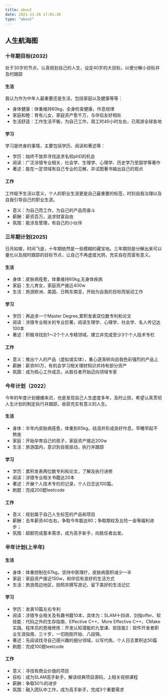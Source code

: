 ```yaml
---
title: about
date: 2021-11-26 17:01:36
type: "about"
---
```


## 人生航海图

### 十年期目标(2032)
处于30岁的节点，认真规划自己的人生，设定40岁的大目标，以便分解小目标并及时跟踪
#### 生活
我认为作为中年人最重要还是生活，包括家庭以及健康等等：
- 身体健康：体重维持60kg，全身检查健康，作息规律
- 家庭和睦：育有儿女，家庭资产愈千万，与伴侣友好相处
- 生活舒适：工作生活平衡，为自己工作，周工时40小时左右，已周游全球各地

#### 学习
学习是终身的事情，主要包括学历、阅读和著述等：
- 学历：始终不放弃寻找追求名校phD的机会
- 阅读：广泛涉猎专业相关、社会学、生理学、心理学、历史学乃至国学等著作
- 著述：能在一定领域有自己专业的见解，并试图著书输出自己的观点

#### 工作
工作赋予生活以意义，个人的职业生涯更是自己最重要的标签，时刻自我治理以及自我引导自己的职业生涯。
- 意义：为自己而工作，为自己的产品而奋斗
- 薪酬：薪资百万，追求财富自由
- 氛围：能涉及管理，有自己的小伙伴

### 三年期计划(2025)
日月如梭，时间飞逝，十年期依然是一些模糊的藏宝地。三年期则是分解出来可以量化以及按时跟踪的目标节点，让自己不再虚度光阴，充实自在而富有意义。

#### 生活
- 身体：皮肤病痊愈，体重维持60kg,无身体疾病
- 家庭：生儿育女，家庭资产接近400w
- 生活：旅游欧洲、美国、日韩东南亚，开始为自我的目标而驱动工作

#### 学习
- 学历：再追求一个Master Degree,累积发表双位数专利和论文
- 阅读：涉猎专业相关的专业巨著，阅读生理学、心理学、社会学、名人传记达100本
- 著述：积极寻找到1～2个个人专精领域，建立并完成至少3个个人技术专栏

#### 工作
- 意义：推出个人的产品（虚拟或实体），重心逐渐转向自我色彩强烈的产品上
- 薪酬：薪资80万，有机会学习相关理财知识并持有部分资产
- 氛围：成为核心工作成员，从胜任者开始迈向领域专家

### 今年计划（2022）
今年的年度计划姗姗来迟，也是发现自己人生虚度多年，及时止损，希望认真贯彻人生计划的制定执行并跟踪，收获充实有意义的人生。

#### 生活
- 身体：半年内皮肤病痊愈，体重到65kg，祛湿并形成良好作息，早睡早起不熬夜
- 家庭：开始孕育自己的孩子，家庭资产接近200w
- 生活：旅游国内，意识到自我驱动，执行并跟踪

#### 学习
- 学历：累积发表两位数专利和论文，了解及执行进修
- 阅读：涉猎专业相关书籍达20本
- 著述：开展个人技术专栏的记录，个人日志达100篇。
- 刷题：完成200题leetcode
#### 工作
- 意义：规划属于自己人生标签的产品和项目
- 薪酬：去年薪资40左右，争取今年能达60；争取期权及五险一金等福利进步；
- 氛围：超额完成基本需求，成为高手新手，向胜任者出发。


### 半年计划(上半年)
#### 生活
- 身体：体重控制在67kg，坚持中医理疗，皮肤病面积减少一半
- 家庭：家庭资产接近150w，和伴侣有良好的生活方式
- 生活：旅游周边地区，拍照并撰写游记，留下美好的生活记忆

#### 学习
- 学历：发表10篇左右专利
- 阅读：涉猎专业相关及有趣书籍10本，具体为：SLAM十四讲、剑指offer、软技能：代码之外的生存指南、Effective C++、More Effective C++、CMake实践、程序员的思维修炼：开发认知潜能的九堂课、软技能2：软件开发者职业生涯指南、三十岁，一切刚刚开始、八段锦。
- 著述：先阅读找寻自己感兴趣的细分领域，以写代练。个人日志累积达50篇
- 刷题：完成100题leetcode
#### 工作
- 意义：寻找有商业价值的项目
- 目标：成为SLAM高手新手，解读经典项目源码，上相关视频课程
- 薪酬：争取50%的进步
- 氛围：融入团队中工作，成为高手新手，完成3个重要需求